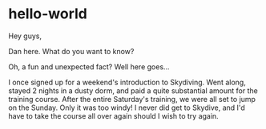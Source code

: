 # hello-world

Hey guys,

Dan here. What do you want to know?

Oh, a fun and unexpected fact? Well here goes...

I once signed up for a weekend's introduction to Skydiving. Went along, stayed 2 nights in a dusty dorm, and paid a
quite substantial amount for the training course. After the entire Saturday's training, we were all set to jump on the
Sunday. Only it was too windy! I never did get to Skydive, and I'd have to take the course all over again should I wish
to try again.


